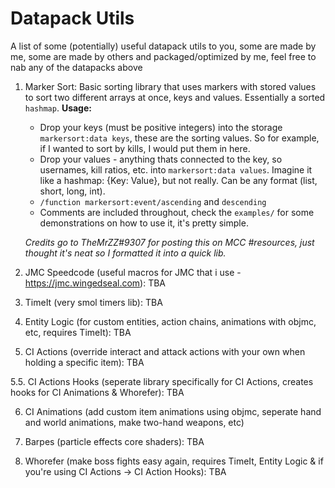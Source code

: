 # Datapack Utils
A list of some (potentially) useful datapack utils to you, some are made by me, some are made by others and packaged/optimized by me, feel free to nab any of the datapacks above

 1. Marker Sort: Basic sorting library that uses markers with stored values to sort two different arrays at once, keys and values. Essentially a sorted `hashmap`.
**Usage:**
	- Drop your keys (must be positive integers) into the storage `markersort:data keys`, these are the sorting values. So for example, if I wanted to sort by kills, I would put them in here.
	- Drop your values - anything thats connected to the key, so usernames, kill ratios, etc. into `markersort:data values`. Imagine it like a hashmap: {Key: Value}, but not really. Can be any format (list, short, long, int).
	- `/function markersort:event/ascending` and `descending` 
	- Comments are included throughout, check the `examples/` for some demonstrations on how to use it, it's pretty simple.
	
	*Credits go to TheMrZZ#9307 for posting this on MCC #resources, just thought it's neat so I formatted it into a quick lib.*



2. JMC Speedcode (useful macros for JMC that i use - https://jmc.wingedseal.com): TBA



3. TimeIt (very smol timers lib): TBA



4. Entity Logic (for custom entities, action chains, animations with objmc, etc, requires TimeIt): TBA 



5. CI Actions (override interact and attack actions with your own when holding a specific item): TBA 

5.5. CI Actions Hooks (seperate library specifically for CI Actions, creates hooks for CI Animations & Whorefer): TBA 



6. CI Animations (add custom item animations using objmc, seperate hand and world animations, make two-hand weapons, etc)



7. Barpes (particle effects core shaders): TBA



8. Whorefer (make boss fights easy again, requires TimeIt, Entity Logic & if you're using CI Actions -> CI Action Hooks): TBA


